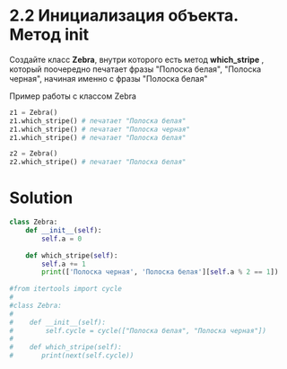 # 2.2 Инициализация объекта. Метод init

Создайте класс **Zebra**, внутри которого есть метод **which_stripe** , который поочередно печатает фразы "Полоска
белая", "Полоска черная", начиная именно с фразы "Полоска белая"

Пример работы с классом Zebra

```python
z1 = Zebra()
z1.which_stripe() # печатает "Полоска белая"
z1.which_stripe() # печатает "Полоска черная"
z1.which_stripe() # печатает "Полоска белая"

z2 = Zebra()
z2.which_stripe() # печатает "Полоска белая"
```

# Solution

```python
class Zebra:
    def __init__(self):
        self.a = 0
    
    def which_stripe(self):
        self.a += 1
        print(['Полоска черная', 'Полоска белая'][self.a % 2 == 1])
        
#from itertools import cycle
#
#class Zebra:
#    
#    def __init__(self):
#        self.cycle = cycle(["Полоска белая", "Полоска черная"])
#    
#    def which_stripe(self):
#       print(next(self.cycle))
```